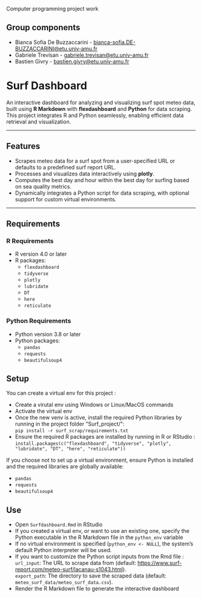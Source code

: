 Computer programming project work

## Group components 
- Bianca Sofia De Buzzaccarini - bianca-sofia.DE-BUZZACCARINI@etu.univ-amu.fr
- Gabriele Trevisan - gabriele.trevisan@etu.univ-amu.fr
- Bastien Givry  - bastien.givry@etu.univ-amu.fr

# Surf Dashboard

An interactive dashboard for analyzing and visualizing surf spot meteo data, built using **R Markdown** with **flexdashboard** and **Python** for data scraping. This project integrates R and Python seamlessly, enabling efficient data retrieval and visualization.

---

## Features

- Scrapes meteo data for a surf spot from a user-specified URL or defaults to a predefined surf report URL.
- Processes and visualizes data interactively using **plotly**.
- Computes the best day and hour within the best day for surfing based on sea quality metrics.
- Dynamically integrates a Python script for data scraping, with optional support for custom virtual environments.

---

## Requirements

### R Requirements
- R version 4.0 or later
- R packages:
  - `flexdashboard`
  - `tidyverse`
  - `plotly`
  - `lubridate`
  - `DT`
  - `here`
  - `reticulate`

### Python Requirements
- Python version 3.8 or later
- Python packages:
  - `pandas`
  - `requests`
  - `beautifulsoup4`

## Setup
You can create a virtual env for this project : 
- Create a virutal env using Windows or Linux/MacOS commands
- Activate the virtual env
- Once the new venv is active, install the required Python libraries by running in the project folder "Surf_project/":  
`pip install -r surf_scrap/requirements.txt`
- Ensure the required R packages are installed by running in R or RStudio :  
`install.packages(c("flexdashboard", "tidyverse", "plotly", "lubridate", "DT", "here", "reticulate"))`

If you choose not to set up a virtual environment, ensure Python is installed and the required libraries are globally available:
- `pandas`
- `requests`
- `beautifulsoup4`

## Use 
- Open `Surfdashboard.Rmd` in RStudio
- If you created a virtual env, or want to use an existing one, specify the Python executable in the R Markdown file in the `python_env` variable
- If no virtual environment is specified (`python_env <- NULL`), the system’s default Python interpreter will be used.
- If you want to customize the Python script inputs from the Rmd file :    
`url_input`: The URL to scrape data from (default: https://www.surf-report.com/meteo-surf/lacanau-s1043.html).   
`export_path`: The directory to save the scraped data (default: `meteo_surf_data/meteo_surf_data.csv`).
- Render the R Markdown file to generate the interactive dashboard 